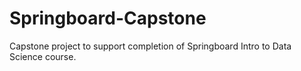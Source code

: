 # Springboard-Capstone

Capstone project to support completion of Springboard Intro to Data Science course.
